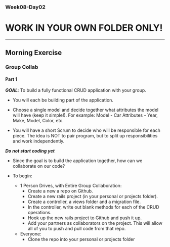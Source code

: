 ### Week08-Day02

# WORK IN YOUR OWN FOLDER ONLY!

---

## Morning Exercise


### Group Collab


#### Part 1 

***GOAL***: To build a fully functional CRUD application with your group.

- You will each be building part of the application.
- Choose a single model and decide together what attributes the model will have (keep it simple!).  For example: 
	Model - Car
	Attributes - Year, Make, Model, Color, etc.
		
- You will have a short Scrum to decide who will be responsible for each piece. The idea is NOT to pair program, but to split up responsibilities and work independently.

***Do not start coding yet***

- Since the goal is to build the application together, how can we collaborate on our code?
- To begin:
 
	- 1 Person Drives, with Entire Group Collaboration:
		- Create a new a repo on Github.   
		- Create a new rails project (in your personal or projects folder).
		- Create a controller, a views folder and a migration file.
		- In the controller, write out blank methods for each of the CRUD operations.  
		- Hook up the new rails project to Github and push it up.
		- Add your partners as collaborators on the project.  This will allow all of you to push and pull code from that repo.
	- Everyone:
		- Clone the repo into your personal or projects folder
		
